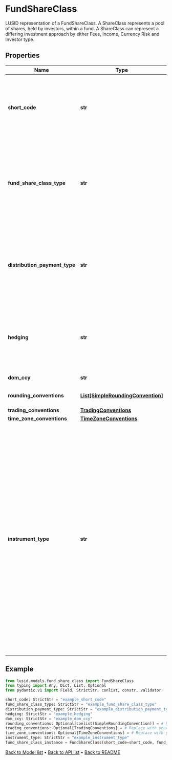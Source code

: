 # FundShareClass

LUSID representation of a FundShareClass.  A ShareClass represents a pool of shares, held by investors, within a fund.   A ShareClass can represent a differing investment approach by either Fees,   Income, Currency Risk and Investor type.
## Properties
Name | Type | Description | Notes
------------ | ------------- | ------------- | -------------
**short_code** | **str** | A short identifier, unique across a single fund, usually made up of the ShareClass components. Eg \&quot;A Accumulation Euro Hedged Class\&quot; could become \&quot;A Acc H EUR\&quot;. | 
**fund_share_class_type** | **str** | The type of distribution that the ShareClass will calculate. Can be either &#39;Income&#39; or &#39;Accumulation&#39; - Income classes will pay out and Accumulation classes will retain their ShareClass attributable income.    Supported string (enumeration) values are: [Income, Accumulation]. | 
**distribution_payment_type** | **str** | The tax treatment applied to any distributions calculated within the ShareClass. Can be either &#39;Net&#39; (Distribution Calculated net of tax) or &#39;Gross&#39; (Distribution calculated gross of tax).    Supported string (enumeration) values are: [Gross, Net]. | 
**hedging** | **str** | A flag to indicate the ShareClass is operating currency hedging as a means to limit currency risk as part of it&#39;s investment strategy.    Supported string (enumeration) values are: [Invalid, None, ApplyHedging]. | 
**dom_ccy** | **str** | The domestic currency of the instrument. | 
**rounding_conventions** | [**List[SimpleRoundingConvention]**](SimpleRoundingConvention.md) | Rounding Convention used for the FundShareClass quotes | [optional] 
**trading_conventions** | [**TradingConventions**](TradingConventions.md) |  | [optional] 
**time_zone_conventions** | [**TimeZoneConventions**](TimeZoneConventions.md) |  | [optional] 
**instrument_type** | **str** | The available values are: QuotedSecurity, InterestRateSwap, FxForward, Future, ExoticInstrument, FxOption, CreditDefaultSwap, InterestRateSwaption, Bond, EquityOption, FixedLeg, FloatingLeg, BespokeCashFlowsLeg, Unknown, TermDeposit, ContractForDifference, EquitySwap, CashPerpetual, CapFloor, CashSettled, CdsIndex, Basket, FundingLeg, FxSwap, ForwardRateAgreement, SimpleInstrument, Repo, Equity, ExchangeTradedOption, ReferenceInstrument, ComplexBond, InflationLinkedBond, InflationSwap, SimpleCashFlowLoan, TotalReturnSwap, InflationLeg, FundShareClass, FlexibleLoan, UnsettledCash, Cash, MasteredInstrument, LoanFacility, FlexibleDeposit, FlexibleRepo | 
## Example

```python
from lusid.models.fund_share_class import FundShareClass
from typing import Any, Dict, List, Optional
from pydantic.v1 import Field, StrictStr, conlist, constr, validator

short_code: StrictStr = "example_short_code"
fund_share_class_type: StrictStr = "example_fund_share_class_type"
distribution_payment_type: StrictStr = "example_distribution_payment_type"
hedging: StrictStr = "example_hedging"
dom_ccy: StrictStr = "example_dom_ccy"
rounding_conventions: Optional[conlist(SimpleRoundingConvention)] = # Replace with your value
trading_conventions: Optional[TradingConventions] = # Replace with your value
time_zone_conventions: Optional[TimeZoneConventions] = # Replace with your value
instrument_type: StrictStr = "example_instrument_type"
fund_share_class_instance = FundShareClass(short_code=short_code, fund_share_class_type=fund_share_class_type, distribution_payment_type=distribution_payment_type, hedging=hedging, dom_ccy=dom_ccy, rounding_conventions=rounding_conventions, trading_conventions=trading_conventions, time_zone_conventions=time_zone_conventions, instrument_type=instrument_type)

```

[Back to Model list](../README.md#documentation-for-models) &#8226; [Back to API list](../README.md#documentation-for-api-endpoints) &#8226; [Back to README](../README.md)

